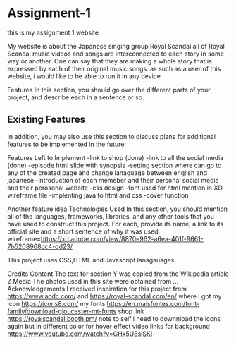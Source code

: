 # Assignment-1

this is my assignment 1 website

My website is about the Japanese singing group Royal Scandal
all of Royal Scandal music videos and songs are interconnected to each story in some way or another. One can say that they are making a whole story that is expressed by each of their original music songs.
as such as a user of this website, i would like to be able to run it in any device

Features
In this section, you should go over the different parts of your project, and describe each in a sentence or so.

## Existing Features

In addition, you may also use this section to discuss plans for additional features to be implemented in the future:

Features Left to Implement
-link to shop (done)
-link to all the social media (done)
-episode html slide with synopsis
-setting section where can go to any of the created page and change lanaguage between english and japanese
-introduction of each memeber and their personal social media and their perosonal website
-css design
-font used for html mention in XD wireframe file
-implenting java to html and css
-cover function

Another feature idea
Technologies Used
In this section, you should mention all of the languages, frameworks, libraries, and any other tools that you have used to construct this project. For each, provide its name, a link to its official site and a short sentence of why it was used.
wireframe=https://xd.adobe.com/view/8870e962-a6ea-401f-9661-7b5208968cc4-dd23/

This project uses CSS,HTML and Javascript lanagauages

Credits
Content
The text for section Y was copied from the Wikipedia article Z
Media
The photos used in this site were obtained from ...
Acknowledgements
I received inspiration for this project from https://www.acdc.com/ and https://royal-scandal.com/en/
where i got my icon
https://icons8.com/
my fonts
https://en.maisfontes.com/font-family/download-gloucester-mt-fonts
shop link
https://royalscandal.booth.pm/
note to self i need to downnload the icons again but in different color for hover effect
video links for background
https://www.youtube.com/watch?v=GHx5U8siSKI